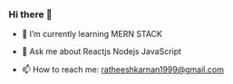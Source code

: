 ### Hi there 👋




- 🌱 I’m currently learning MERN STACK


- 💬 Ask me about Reactjs Nodejs JavaScript
- 📫 How to reach me: ratheeshkarnan1999@gmail.com








